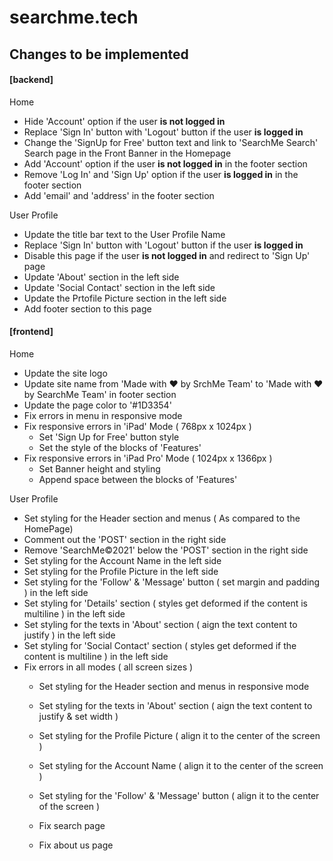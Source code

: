 # searchme.tech

## Changes to be implemented

#### [backend]

Home
 - Hide 'Account' option if the user **is not logged in**
 - Replace 'Sign In' button with 'Logout' button if the user **is logged in**
 - Change the 'SignUp for Free' button text and link to 'SearchMe Search' Search page in the Front Banner in the Homepage
 - Add 'Account' option if the user **is not logged in** in the footer section
 - Remove 'Log In' and 'Sign Up' option if the user **is logged in** in the footer section
 - Add 'email' and 'address' in the footer section

User Profile
 - Update the title bar text to the User Profile Name
 - Replace 'Sign In' button with 'Logout' button if the user **is logged in**
 - Disable this page if the user **is not logged in** and redirect to 'Sign Up' page
 - Update 'About' section in the left side
 - Update 'Social Contact' section in the left side
 - Update the Prtofile Picture section in the left side
 - Add footer section to this page


#### [frontend]

Home
 - Update the site logo
 - Update site name from 'Made with ❤ by SrchMe Team' to 'Made with ❤ by SearchMe Team' in footer section
 - Update the page color to '#1D3354'
 - Fix errors in menu in responsive mode
 - Fix responsive errors in 'iPad' Mode ( 768px x 1024px )
    - Set 'Sign Up for Free' button style
    - Set the style of the blocks of 'Features'
 - Fix responsive errors in 'iPad Pro' Mode ( 1024px x 1366px )
    - Set Banner height and styling
    - Append space between the blocks of 'Features'

User Profile
 - Set styling for the Header section and menus ( As compared to the HomePage)
 - Comment out the 'POST' section in the right side
 - Remove 'SearchMe©2021' below the 'POST' section in the right side
 - Set styling for the Account Name in the left side
 - Set styling for the Profile Picture in the left side
 - Set styling for the 'Follow' & 'Message' button ( set margin and padding ) in the left side
 - Set styling for 'Details' section ( styles get deformed if the content is multiline ) in the left side
 - Set styling for the texts in 'About' section ( aign the text content to justify ) in the left side
 - Set styling for 'Social Contact' section ( styles get deformed if the content is multiline ) in the left side
 - Fix errors in all modes ( all screen sizes )
    - Set styling for the Header section and menus in responsive mode
    - Set styling for the texts in 'About' section ( aign the text content to justify & set width )
    - Set styling for the Profile Picture ( align it to the center of the screen )
    - Set styling for the Account Name ( align it to the center of the screen )
    - Set styling for the 'Follow' & 'Message' button ( align it to the center of the screen )
    


	 - Fix search page
	 - Fix about us page
